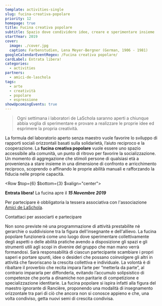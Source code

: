 ```yaml
---
template: activities-single
slug: fucina-creativa-popolare
priority: 12
homepage: true
title: Fucina creativa popolare
subtitle: Spazio dove condividere idee, creare e sperimentare insieme
startYear: 2019
cover:
  image: ./cover.jpg
  caption: Farbenstudien, Lena Meyer-Bergner (German, 1906 - 1981)
googleCalendarEventRegex: /Fucina creativa popolare/
cardLabel: Entrata libera!
categories:
  - activities
partners:
  - amici-de-laschola
tags:
  - arte
  - creatività
  - popolare
  - espressione
showUpcomingEvents: true
---
```


>Ogni settimana i laboratori de LaSchola saranno aperti a chiunque abbia voglia di sperimentare e provare a realizzare le proprie idee ed esprimere la propria creatività.

<Row>
<Col $initial $columned>

La formula del laboratorio aperto senza maestro vuole favorire lo sviluppo di rapporti sociali orizzontali basati sulla solidarietà, l’aiuto reciproco e la cooperazione. La **fucina creativa popolare** vuole essere uno spazio accessibile alla comunità, un punto di ritrovo per favorire la socializzazione. Un momento di aggregazione che stimoli persone di qualsiasi età a provenienza a stare insieme in una dimensione di confronto e arricchimento reciproco, scoprendo o affinando le proprie abilità manuali e rafforzando la fiducia nelle proprie capacità.

</Col>
</Row>

<Row $top={6} $bottom={3} $valign="center">
<Col md={7}>
<EntryInfo variant="upcoming" label="Ogni venerdì" value="dalle 16:00 alle 19:00"/>
<EntryInfo variant="target" label="Partecipazione" value="aperta a tutti, intergenerazionale"/>
<EntryInfo variant="price" label="Gratuito" value="con tessera associativa annuale di 30 €"/>
</Col>
<Col md={5}>
<Alert $bottom={3} color="red">

**Entrata libera!** La fucina apre il ***15 Novembre 2019***

</Alert>
<Footnote>

Per partecipare è obbligatoria la tessera associativa con l'associazione [Amici de LaSchola](/partners/amici-de-laschola/).

</Footnote>
</Col>
</Row>

<ButtonLink anchor="contattaci">Contattaci per associarti e partecipare</ButtonLink>

<Row>
<Col $initial $columned>

Non sono previste nè una programmazione di attività prestabilite nè gerarchie o suddivisione tra la figura dell'insegnante e dell'allievo. La fucina popolare funzionerà come uno luogo dove sperimentare collettivamente degli aspetti o delle abilità pratiche avendo a disposizione gli spazi e gli strumenti utili agli scopi in divenire del gruppo che man mano verrà formandosi. Sarà responsabilità di ciascun partecipante scambiare i propri saperi e portare spunti, idee o desideri che possano coinvolgere gli altri in attività che favoriscano la crescita collettiva e individuale. La volontà è di ribaltare il proverbio che recita impara l’arte per “metterla da parte”, al contrario impararla per diffonderla, evitando l’accumulo solipsistico di competenze che porta a dinamiche non paritarie di competizione e specializzazione identitarie. La fucina popolare si ispira infatti alla figura del maestro ignorante di Rancière, proponendo una modalità di insegnamento orizzontale tra pari di ciò che ancora non si conosce appieno e che, una volta condiviso, getta nuovi semi di crescita condivisa.

</Col>
</Row>

<FormContact id="contattaci" phoneable emailable subject="Fucina creativa popolare" subtitle="Contattaci" title="per associarsi o per richiedere maggiori informazioni" msg="Ciao, vi scrivo riguardo alla vostra Fucina creativa popolare."></FormContact>
